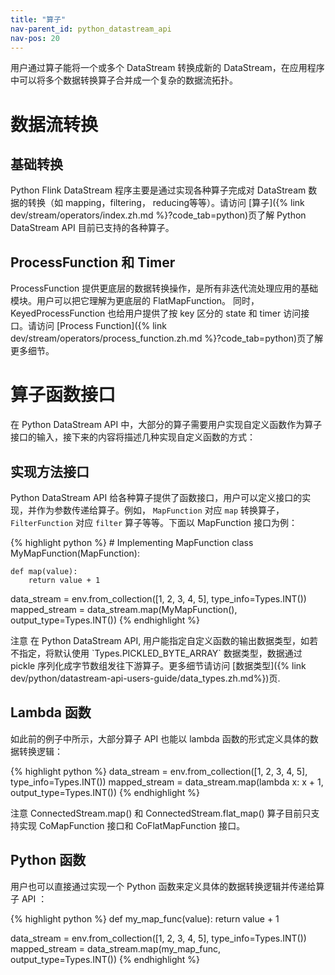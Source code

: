 ```yaml
---
title: "算子"
nav-parent_id: python_datastream_api
nav-pos: 20
---
```

<!--
Licensed to the Apache Software Foundation (ASF) under one
or more contributor license agreements.  See the NOTICE file
distributed with this work for additional information
regarding copyright ownership.  The ASF licenses this file
to you under the Apache License, Version 2.0 (the
"License"); you may not use this file except in compliance
with the License.  You may obtain a copy of the License at

  http://www.apache.org/licenses/LICENSE-2.0

Unless required by applicable law or agreed to in writing,
software distributed under the License is distributed on an
"AS IS" BASIS, WITHOUT WARRANTIES OR CONDITIONS OF ANY
KIND, either express or implied.  See the License for the
specific language governing permissions and limitations
under the License.
-->

用户通过算子能将一个或多个 DataStream 转换成新的 DataStream，在应用程序中可以将多个数据转换算子合并成一个复杂的数据流拓扑。

<a name="datastream-transformations"/>

# 数据流转换

## 基础转换

Python Flink DataStream 程序主要是通过实现各种算子完成对 DataStream 数据的转换（如 mapping，filtering， reducing等等）。请访问
[算子]({% link dev/stream/operators/index.zh.md %}?code_tab=python)页了解 Python DataStream API 目前已支持的各种算子。

## ProcessFunction 和 Timer

ProcessFunction 提供更底层的数据转换操作，是所有非迭代流处理应用的基础模块。用户可以把它理解为更底层的 FlatMapFunction。 同时， KeyedProcessFunction
也给用户提供了按 key 区分的 state 和 timer 访问接口。请访问 [Process Function]({% link dev/stream/operators/process_function.zh.md %}?code_tab=python)页了解更多细节。

<a name="functions"/>

# 算子函数接口
在 Python DataStream API 中，大部分的算子需要用户实现自定义函数作为算子接口的输入，接下来的内容将描述几种实现自定义函数的方式：

<a name="implementing-function-interfaces"/>

## 实现方法接口
Python DataStream API 给各种算子提供了函数接口，用户可以定义接口的实现，并作为参数传递给算子。例如， `MapFunction` 对应 `map` 转换算子，
`FilterFunction` 对应 `filter` 算子等等。下面以 MapFunction 接口为例：
<p>
{% highlight python %}
# Implementing MapFunction
class MyMapFunction(MapFunction):
    
    def map(value):
        return value + 1
        
data_stream = env.from_collection([1, 2, 3, 4, 5], type_info=Types.INT())
mapped_stream = data_stream.map(MyMapFunction(), output_type=Types.INT())
{% endhighlight %}
</p>
<span class="label label-info">注意</span> 在 Python DataStream API, 用户能指定自定义函数的输出数据类型，如若不指定，将默认使用
`Types.PICKLED_BYTE_ARRAY` 数据类型，数据通过 pickle 序列化成字节数组发往下游算子。更多细节请访问
[数据类型]({% link dev/python/datastream-api-users-guide/data_types.zh.md%})页.

<a name="lambda-functions"/>

## Lambda 函数
如此前的例子中所示，大部分算子 API 也能以 lambda 函数的形式定义具体的数据转换逻辑：
<p>
{% highlight python %}
data_stream = env.from_collection([1, 2, 3, 4, 5], type_info=Types.INT())
mapped_stream = data_stream.map(lambda x: x + 1, output_type=Types.INT())
{% endhighlight %}
</p>
<span class="label label-info">注意</span> ConnectedStream.map() 和 ConnectedStream.flat_map() 算子目前只支持实现
CoMapFunction 接口和 CoFlatMapFunction 接口。

<a name="python-function"/>

## Python 函数
用户也可以直接通过实现一个 Python 函数来定义具体的数据转换逻辑并传递给算子 API ：
<p>
{% highlight python %}
def my_map_func(value):
    return value + 1

data_stream = env.from_collection([1, 2, 3, 4, 5], type_info=Types.INT())
mapped_stream = data_stream.map(my_map_func, output_type=Types.INT())
{% endhighlight %}
</p> 
